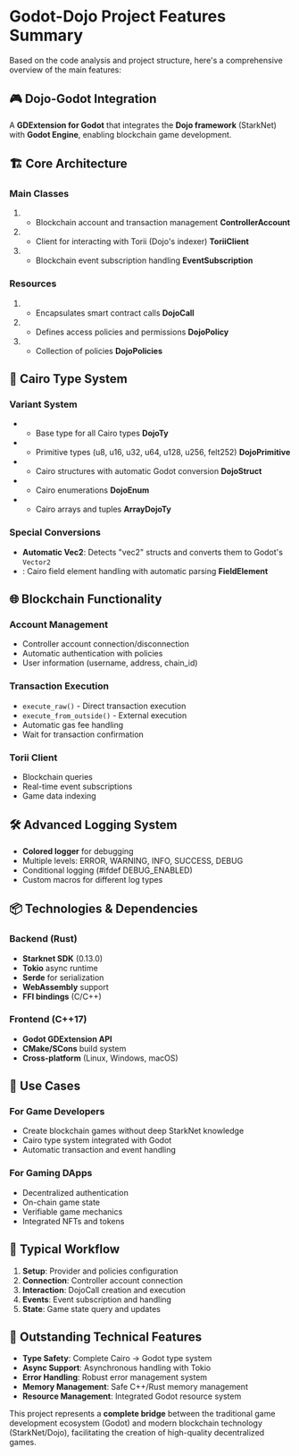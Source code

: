 # Godot-Dojo Project Features Summary
Based on the code analysis and project structure, here's a comprehensive overview of the main features:
## 🎮 **Dojo-Godot Integration**
A **GDExtension for Godot** that integrates the **Dojo framework** (StarkNet) with **Godot Engine**, enabling blockchain game development.
## 🏗️ **Core Architecture**
### **Main Classes**
1. - Blockchain account and transaction management **ControllerAccount**
2. - Client for interacting with Torii (Dojo's indexer) **ToriiClient**
3. - Blockchain event subscription handling **EventSubscription**

### **Resources**
1. - Encapsulates smart contract calls **DojoCall**
2. - Defines access policies and permissions **DojoPolicy**
3. - Collection of policies **DojoPolicies**

## 🔧 **Cairo Type System**
### **Variant System**
- - Base type for all Cairo types **DojoTy**
- - Primitive types (u8, u16, u32, u64, u128, u256, felt252) **DojoPrimitive**
- - Cairo structures with automatic Godot conversion **DojoStruct**
- - Cairo enumerations **DojoEnum**
- - Cairo arrays and tuples **ArrayDojoTy**

### **Special Conversions**
- **Automatic Vec2**: Detects "vec2" structs and converts them to Godot's `Vector2`
- : Cairo field element handling with automatic parsing **FieldElement**

## 🌐 **Blockchain Functionality**
### **Account Management**
- Controller account connection/disconnection
- Automatic authentication with policies
- User information (username, address, chain_id)

### **Transaction Execution**
- `execute_raw()` - Direct transaction execution
- `execute_from_outside()` - External execution
- Automatic gas fee handling
- Wait for transaction confirmation

### **Torii Client**
- Blockchain queries
- Real-time event subscriptions
- Game data indexing

## 🛠️ **Advanced Logging System**
- **Colored logger** for debugging
- Multiple levels: ERROR, WARNING, INFO, SUCCESS, DEBUG
- Conditional logging (#ifdef DEBUG_ENABLED)
- Custom macros for different log types

## 📦 **Technologies & Dependencies**
### **Backend (Rust)**
- **Starknet SDK** (0.13.0)
- **Tokio** async runtime
- **Serde** for serialization
- **WebAssembly** support
- **FFI bindings** (C/C++)

### **Frontend (C++17)**
- **Godot GDExtension API**
- **CMake/SCons** build system
- **Cross-platform** (Linux, Windows, macOS)

## 🎯 **Use Cases**
### **For Game Developers**
- Create blockchain games without deep StarkNet knowledge
- Cairo type system integrated with Godot
- Automatic transaction and event handling

### **For Gaming DApps**
- Decentralized authentication
- On-chain game state
- Verifiable game mechanics
- Integrated NFTs and tokens

## 🔄 **Typical Workflow**
1. **Setup**: Provider and policies configuration
2. **Connection**: Controller account connection
3. **Interaction**: DojoCall creation and execution
4. **Events**: Event subscription and handling
5. **State**: Game state query and updates

## 🚀 **Outstanding Technical Features**
- **Type Safety**: Complete Cairo → Godot type system
- **Async Support**: Asynchronous handling with Tokio
- **Error Handling**: Robust error management system
- **Memory Management**: Safe C++/Rust memory management
- **Resource Management**: Integrated Godot resource system

This project represents a **complete bridge** between the traditional game development ecosystem (Godot) and modern blockchain technology (StarkNet/Dojo), facilitating the creation of high-quality decentralized games.
